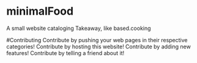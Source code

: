 # minimalFood
A small website cataloging Takeaway, like based.cooking

#Contributing
Contribute by pushing your web pages in their respective categories!
Contribute by hosting this website!
Contribute by adding new features!
Contribute by telling a friend about it!
